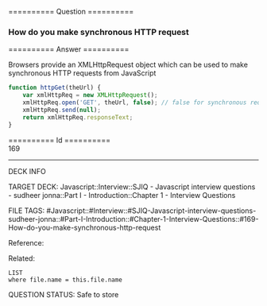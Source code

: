 ========== Question ==========  

### How do you make synchronous HTTP request  

========== Answer ==========  

Browsers provide an XMLHttpRequest object which can be used to make synchronous HTTP requests from JavaScript

```javascript
function httpGet(theUrl) {
    var xmlHttpReq = new XMLHttpRequest();
    xmlHttpReq.open('GET', theUrl, false); // false for synchronous request
    xmlHttpReq.send(null);
    return xmlHttpReq.responseText;
}
```

========== Id ==========  
169

---

DECK INFO

TARGET DECK: Javascript::Interview::SJIQ - Javascript interview questions - sudheer jonna::Part I - Introduction::Chapter 1 - Interview Questions

FILE TAGS: #Javascript::#Interview::#SJIQ-Javascript-interview-questions-sudheer-jonna::#Part-I-Introduction::#Chapter-1-Interview-Questions::#169-How-do-you-make-synchronous-http-request

Reference:

Related:

```dataview
LIST
where file.name = this.file.name
```

QUESTION STATUS: Safe to store
